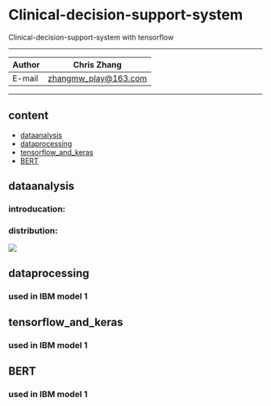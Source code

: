 Clinical-decision-support-system
===========================
Clinical-decision-support-system with tensorflow

****
	
|Author|Chris Zhang|
|---|---
|E-mail|zhangmw_play@163.com


****
## content
* [dataanalysis](#dataanalysis)
* [dataprocessing](#dataprocessing)
* [tensorflow_and_keras](#tensorflow_and_keras)
* [BERT](#BERT)

dataanalysis
-----------
### introducation:


### distribution:
![](https://raw.github.com/Chriszhangmw/Clinical-decision-support-system/master/picture/bodypart.png)


dataprocessing
------
### used in IBM model 1

tensorflow_and_keras
------
### used in IBM model 1

BERT
------
### used in IBM model 1
